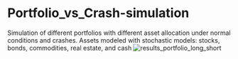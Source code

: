 # Portfolio_vs_Crash-simulation
Simulation of different portfolios with different asset allocation under normal conditions and crashes.
Assets modeled with stochastic models: stocks, bonds, commodities, real estate, and cash
![results_portfolio_long_short](https://github.com/franciscofrancoB/Portfolio_vs_Crash-simulation/assets/132671421/3ca032c7-9172-4a4a-b6ba-5ebafe8c34b8)

